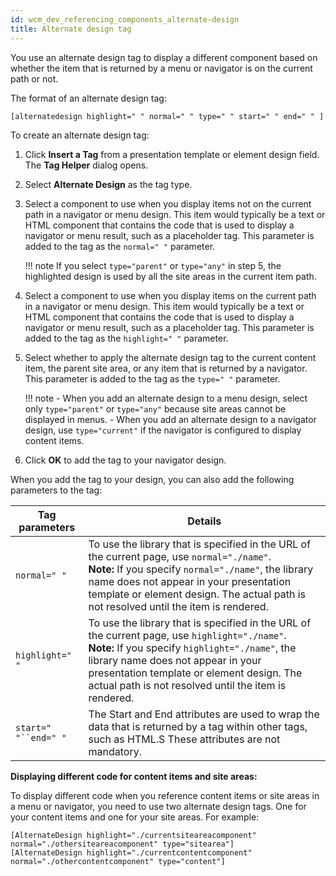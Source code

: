 ```yaml
---
id: wcm_dev_referencing_components_alternate-design
title: Alternate design tag
---
```





You use an alternate design tag to display a different component based on whether the item that is returned by a menu or navigator is on the current path or not.

The format of an alternate design tag:

```
[alternatedesign highlight=" " normal=" " type=" " start=" " end=" " ]
```

To create an alternate design tag:

1.  Click **Insert a Tag** from a presentation template or element design field. The **Tag Helper** dialog opens.

2.  Select **Alternate Design** as the tag type.

3.  Select a component to use when you display items not on the current path in a navigator or menu design. This item would typically be a text or HTML component that contains the code that is used to display a navigator or menu result, such as a placeholder tag. This parameter is added to the tag as the `normal=" "` parameter.

    !!! note
        If you select `type="parent"` or `type="any"` in step 5, the highlighted design is used by all the site areas in the current item path.

4.  Select a component to use when you display items on the current path in a navigator or menu design. This item would typically be a text or HTML component that contains the code that is used to display a navigator or menu result, such as a placeholder tag. This parameter is added to the tag as the `highlight=" "` parameter.

5.  Select whether to apply the alternate design tag to the current content item, the parent site area, or any item that is returned by a navigator. This parameter is added to the tag as the `type=" "` parameter.

    !!! note
        -   When you add an alternate design to a menu design, select only `type="parent"` or `type="any"` because site areas cannot be displayed in menus.
        -   When you add an alternate design to a navigator design, use `type="current"` if the navigator is configured to display content items.
        
6.  Click **OK** to add the tag to your navigator design.


When you add the tag to your design, you can also add the following parameters to the tag:

|Tag parameters|Details|
|--------------|-------|
|`normal=" "`|To use the library that is specified in the URL of the current page, use `normal="./name"`. <br> **Note:** If you specify `normal="./name"`, the library name does not appear in your presentation template or element design. The actual path is not resolved until the item is rendered.|
|`highlight=" "`|To use the library that is specified in the URL of the current page, use `highlight="./name"`. <br> **Note:** If you specify `highlight="./name"`, the library name does not appear in your presentation template or element design. The actual path is not resolved until the item is rendered.|
|`start=" "``end=" "`|The Start and End attributes are used to wrap the data that is returned by a tag within other tags, such as HTML.S These attributes are not mandatory.|

**Displaying different code for content items and site areas:**

To display different code when you reference content items or site areas in a menu or navigator, you need to use two alternate design tags. One for your content items and one for your site areas. For example:

```
[AlternateDesign highlight="./currentsiteareacomponent" normal="./othersiteareacomponent" type="sitearea"]
[AlternateDesign highlight="./currentcontentcomponent" normal="./othercontentcomponent" type="content"]
```

